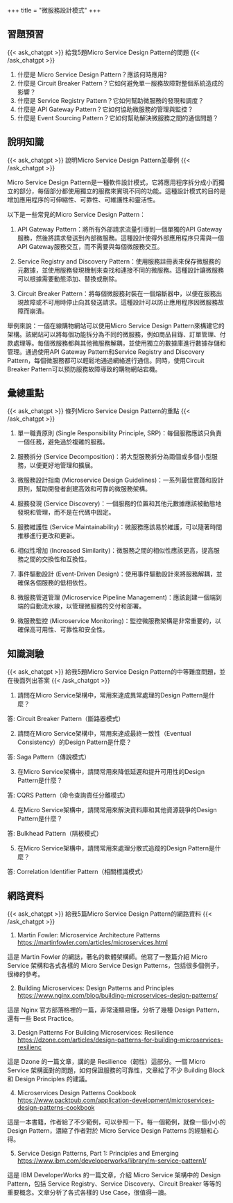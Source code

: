 +++
title = "微服務設計模式"
+++
## 習題預習
{{< ask_chatgpt >}}
給我5題Micro Service Design Pattern的問題
{{< /ask_chatgpt >}}



1. 什麼是 Micro Service Design Pattern？應該何時應用?
2. 什麼是 Circuit Breaker Pattern？它如何避免單一服務故障對整個系統造成的影響？
3. 什麼是 Service Registry Pattern？它如何幫助微服務的發現和調度？
4. 什麼是 API Gateway Pattern？它如何協助微服務的管理與監控？
5. 什麼是 Event Sourcing Pattern？它如何幫助解決微服務之間的通信問題？   

## 說明知識
{{< ask_chatgpt >}}
說明Micro Service Design Pattern並舉例
{{< /ask_chatgpt >}}



Micro Service Design Pattern是一種軟件設計模式，它將應用程序拆分成小而獨立的部分，每個部分都使用獨立的服務來實現不同的功能。這種設計模式的目的是增加應用程序的可伸縮性、可靠性、可維護性和靈活性。

以下是一些常見的Micro Service Design Pattern：

1. API Gateway Pattern：將所有外部請求流量引導到一個單獨的API Gateway服務，然後將請求發送到內部微服務。這種設計使得外部應用程序只需與一個API Gateway服務交互，而不需要與每個微服務交互。

2. Service Registry and Discovery Pattern：使用服務註冊表來保存微服務的元數據，並使用服務發現機制來查找和連接不同的微服務。這種設計讓微服務可以根據需要動態添加、替換或刪除。

3. Circuit Breaker Pattern：將每個微服務封裝在一個熔斷器中，以便在服務出現故障或不可用時停止向其發送請求。這種設計可以防止應用程序因微服務故障而崩潰。

舉例來說：一個在線購物網站可以使用Micro Service Design Pattern來構建它的架構。該網站可以將每個功能拆分為不同的微服務，例如商品目錄、訂單管理、付款處理等。每個微服務都與其他微服務解耦，並使用獨立的數據庫進行數據存儲和管理。通過使用API Gateway Pattern和Service Registry and Discovery Pattern，每個微服務都可以輕鬆地通過網絡進行通信。同時，使用Circuit Breaker Pattern可以預防服務故障導致的購物網站宕機。   

## 彙總重點
{{< ask_chatgpt >}}
條列Micro Service Design Pattern的重點
{{< /ask_chatgpt >}}



1. 單一職責原則 (Single Responsibility Principle, SRP)：每個服務應該只負責一個任務，避免過於複雜的服務。

2. 服務拆分 (Service Decomposition)：將大型服務拆分為兩個或多個小型服務，以便更好地管理和擴展。

3. 微服務設計指南 (Microservice Design Guidelines)：一系列最佳實踐和設計原則，幫助開發者創建高效和可靠的微服務架構。

4. 服務發現 (Service Discovery)：一個服務的位置和其他元數據應該被動態地發現和管理，而不是在代碼中固定。

5. 服務維護性 (Service Maintainability)：微服務應該易於維護，可以隨著時間推移進行更改和更新。

6. 相似性增加 (Increased Similarity)：微服務之間的相似性應該更高，提高服務之間的交換性和互換性。

7. 事件驅動設計 (Event-Driven Design)：使用事件驅動設計來將服務解耦，並確保各個服務的低相依性。

8. 微服務管道管理 (Microservice Pipeline Management)：應該創建一個端到端的自動流水線，以管理微服務的交付和部署。

9. 微服務監控 (Microservice Monitoring)：監控微服務架構是非常重要的，以確保高可用性、可靠性和安全性。   

## 知識測驗
{{< ask_chatgpt >}}
給我5題Micro Service Design Pattern的中等難度問題，並在後面列出答案
{{< /ask_chatgpt >}}



1. 請問在Micro Service架構中，常用來達成異常處理的Design Pattern是什麼？

答: Circuit Breaker Pattern（斷路器模式）

2. 請問在Micro Service架構中，常用來達成最終一致性（Eventual Consistency）的Design Pattern是什麼？

答: Saga Pattern（傳說模式）

3. 在Micro Service架構中，請問常用來降低延遲和提升可用性的Design Pattern是什麼？

答: CQRS Pattern（命令查詢責任分離模式）

4.  在Micro Service架構中，請問常用來解決資料庫和其他資源競爭的Design Pattern是什麼？

答: Bulkhead Pattern（隔板模式）

5. 在Micro Service架構中，請問常用來處理分散式追蹤的Design Pattern是什麼？

答: Correlation Identifier Pattern（相關標識模式）   

## 網路資料
{{< ask_chatgpt >}}
給我5篇Micro Service Design Pattern的網路資料
{{< /ask_chatgpt >}}



1. Martin Fowler: Microservice Architecture Patterns
https://martinfowler.com/articles/microservices.html

這是 Martin Fowler 的網誌，著名的軟體架構師。他寫了一整篇介紹 Micro Service 架構和各式各樣的 Micro Service Design Patterns，包括很多個例子，很棒的參考。

2. Building Microservices: Design Patterns and Principles
https://www.nginx.com/blog/building-microservices-design-patterns/

這是 Nginx 官方部落格裡的一篇，非常淺顯易懂，分析了幾種 Design Pattern，還有一些 Best Practice。

3. Design Patterns For Building Microservices: Resilience
https://dzone.com/articles/design-patterns-for-building-microservices-resilienc

這是 Dzone 的一篇文章，講的是 Resilience（韌性）這部分。一個 Micro Service 架構面對的問題，如何保證服務的可靠性，文章給了不少 Building Block 和 Design Principles 的建議。

4. Microservices Design Patterns Cookbook
https://www.packtpub.com/application-development/microservices-design-patterns-cookbook

這是一本書籍，作者給了不少範例，可以參照一下。每一個範例，就像一個小小的 Design Pattern，濃縮了作者對於 Micro Service Design Patterns 的經驗和心得。

5. Service Design Patterns, Part 1: Principles and Emerging
https://www.ibm.com/developerworks/library/m-service-pattern1/

這是 IBM DeveloperWorks 的一篇文章，介紹 Micro Service 架構中的 Design Pattern，包括 Service Registry、Service Discovery、Circuit Breaker 等等的重要概念。文章分析了各式各樣的 Use Case，很值得一讀。   

